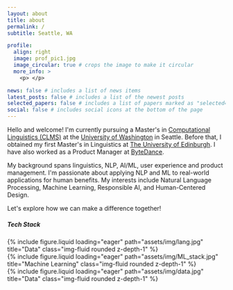 ```yaml
---
layout: about
title: about
permalink: /
subtitle: Seattle, WA

profile:
  align: right
  image: prof_pic1.jpg
  image_circular: true # crops the image to make it circular
  more_info: >
    <p> </p>

news: false # includes a list of news items
latest_posts: false # includes a list of the newest posts
selected_papers: false # includes a list of papers marked as "selected={true}"
social: false # includes social icons at the bottom of the page
---
```


Hello and welcome! I'm currently pursuing a Master's in [Computational Linguistics (CLMS)](https://www.compling.uw.edu/?gad_source=1&gclid=CjwKCAiA29auBhBxEiwAnKcSqlcj2RTvSsNeOyTujLnEqaIZt3VrxYMtidhJJWPCd-04tdZLKpqo9xoC85oQAvD_BwE) at the [University of Washington](https://www.washington.edu/) in Seattle. Before that, I obtained my first Master's in Linguistics at [The University of Edinburgh](https://www.ed.ac.uk/). I have also worked as a Product Manager at [ByteDance](https://www.bytedance.com/en/).

My background spans linguistics, NLP, AI/ML, user experience and product management. I'm passionate about applying NLP and ML to real-world applications for human benefits. My interests include Natural Language Processing, Machine Learning, Responsible AI, and Human-Centered Design. 

Let's explore how we can make a difference together!


##### **Tech Stack**

<div class="row">
    <div class="col-sm mt-1 mt-md-0">
        {% include figure.liquid loading="eager" path="assets/img/lang.jpg" title="Data" class="img-fluid rounded z-depth-1" %}
    </div>
    <div class="col-sm mt-1 mt-md-0">
        {% include figure.liquid loading="eager" path="assets/img/ML_stack.jpg" title="Machine Learning" class="img-fluid rounded z-depth-1" %}
    </div>
    <div class="col-sm mt-1 mt-md-0">
        {% include figure.liquid loading="eager" path="assets/img/data.jpg" title="Data" class="img-fluid rounded z-depth-1" %}
    </div>
</div>

